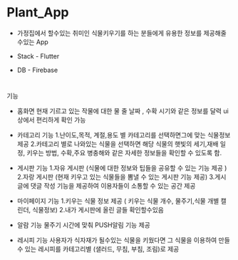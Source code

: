 # Plant_App


- 가정집에서 할수있는 취미인 식물키우기를 하는 분들에게 유용한 정보를 제공해줄수있는 App



- Stack - Flutter


- DB - Firebase

# 


기능

- 홈화면 
현재 기르고 있는 작물에 대한 물 줄 날짜 , 수확 시기와 같은 정보를 달력 ui상에서 편리하게 확인 가능



- 카테고리 기능 
1.난이도,목적, 계절,용도 별 카테고리를 선택하면그에 맞는 식물정보 제공 
2.카테고리 별로 나와있는 식물을 선택하면 해당 식물의 햇빛의 세기,재배 일정, 키우는 방법, 수확,주요 병충해와 같은 자세한 정보들을 확인할 수 있도록 함.


- 게시판 기능
1.자유 게시판 (식물에 대한 정보와 팁들을 공유할 수 있는 기능 제공 )
2.자랑 게시판 (현재 키우고 있는 식물들을 뽐낼 수 있는 게시판 기능 제공)
3.게시글에 댓글 작성 기능을 제공하여 이용자들이 소통할 수 있는 공간 제공



- 마이페이지 기능
1.키우는 식물 정보 제공 ( 키우는 식물 개수,  물주기,식물 개별 캘린더, 식물정보)
2.내가 게시판에 올린 글들 확인할수있음



- 알람 기능
물주기 시간에 맞춰 PUSH알림 기능 제공


- 레시피 기능
사용자가 식자재가 될수있는 식물을 키웠다면 그 식물을 이용하여 만들 수 있는 레시피를 카테고리별 (샐러드, 무침, 부침, 조림)로 제공 









